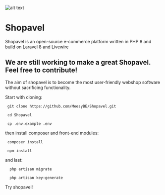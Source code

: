 
![alt text](https://shopavel.com/wp-content/uploads/2021/02/Schermafbeelding-2021-02-18-om-08.56.01.png)

# Shopavel
Shopavel is an open-source e-commerce platform written in PHP 8 and build on Laravel 8 and Livewire

## We are still working to make a great Shopavel. Feel free to contribute!
The aim of shopavel is to become the most user-friendly webshop software without sacrificing functionality.

Start with cloning:

     git clone https://github.com/MeesyBE/Shopavel.git

     cd Shopavel

     cp .env.example .env


then install composer and front-end modules:

     composer install

     npm install

and last:

      php artisan migrate

      php artisan key:generate


Try shopavel!
